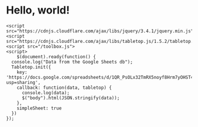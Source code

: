 <html>
<html lang="en">
  <head>
    <!-- Required meta tags -->
    <meta charset="utf-8">
    <meta name="viewport" content="width=device-width, initial-scale=1, shrink-to-fit=no">
  </head>
  <body>
    <h1>Hello, world!</h1>

    <script src="https://cdnjs.cloudflare.com/ajax/libs/jquery/3.4.1/jquery.min.js">
    <script src="https://cdnjs.cloudflare.com/ajax/libs/tabletop.js/1.5.2/tabletop.min.js">
    <script src="/toolbox.js">
    <script>
        $(document).ready(function() {
      console.log("Data from the Google Sheets db");
      Tabletop.init({
        key: 'https://docs.google.com/spreadsheets/d/1QR_PsOLx32TmRX5noyf8Hrm7yOHST4JdNIc8Gyei2UY/edit?usp=sharing',
        callback: function(data, tabletop) {
          console.log(data);
          $("body").html(JSON.stringify(data));
        },
        simpleSheet: true
      })
    });
</script>
  </body>
</html>
